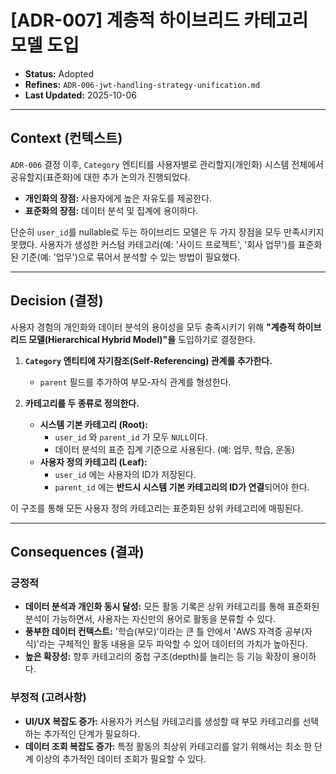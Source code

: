 # [ADR-007] 계층적 하이브리드 카테고리 모델 도입

- **Status:** Adopted
- **Refines:** `ADR-006-jwt-handling-strategy-unification.md`
- **Last Updated:** 2025-10-06

---

## Context (컨텍스트)

`ADR-006` 결정 이후, `Category` 엔티티를 사용자별로 관리할지(개인화) 시스템 전체에서 공유할지(표준화)에 대한 추가 논의가 진행되었다.

- **개인화의 장점:** 사용자에게 높은 자유도를 제공한다.
- **표준화의 장점:** 데이터 분석 및 집계에 용이하다.

단순히 `user_id`를 nullable로 두는 하이브리드 모델은 두 가지 장점을 모두 만족시키지 못했다. 사용자가 생성한 커스텀 카테고리(예: '사이드 프로젝트', '회사 업무')를 표준화된 기준(예: '업무')으로 묶어서 분석할 수 있는 방법이 필요했다.

---

## Decision (결정)

사용자 경험의 개인화와 데이터 분석의 용이성을 모두 충족시키기 위해 **"계층적 하이브리드 모델(Hierarchical Hybrid Model)"을** 도입하기로 결정한다.

1.  **`Category` 엔티티에 자기참조(Self-Referencing) 관계를 추가한다.**
    - `parent` 필드를 추가하여 부모-자식 관계를 형성한다.

2.  **카테고리를 두 종류로 정의한다.**
    - **시스템 기본 카테고리 (Root):**
        - `user_id` 와 `parent_id` 가 모두 `NULL`이다.
        - 데이터 분석의 표준 집계 기준으로 사용된다. (예: 업무, 학습, 운동)
    - **사용자 정의 카테고리 (Leaf):**
        - `user_id` 에는 사용자의 ID가 저장된다.
        - `parent_id` 에는 **반드시 시스템 기본 카테고리의 ID가 연결**되어야 한다.

이 구조를 통해 모든 사용자 정의 카테고리는 표준화된 상위 카테고리에 매핑된다.

---

## Consequences (결과)

### 긍정적
- **데이터 분석과 개인화 동시 달성:** 모든 활동 기록은 상위 카테고리를 통해 표준화된 분석이 가능하면서, 사용자는 자신만의 용어로 활동을 분류할 수 있다.
- **풍부한 데이터 컨텍스트:** '학습(부모)'이라는 큰 틀 안에서 'AWS 자격증 공부(자식)'라는 구체적인 활동 내용을 모두 파악할 수 있어 데이터의 가치가 높아진다.
- **높은 확장성:** 향후 카테고리의 중첩 구조(depth)를 늘리는 등 기능 확장이 용이하다.

### 부정적 (고려사항)
- **UI/UX 복잡도 증가:** 사용자가 커스텀 카테고리를 생성할 때 부모 카테고리를 선택하는 추가적인 단계가 필요하다.
- **데이터 조회 복잡도 증가:** 특정 활동의 최상위 카테고리를 알기 위해서는 최소 한 단계 이상의 추가적인 데이터 조회가 필요할 수 있다.